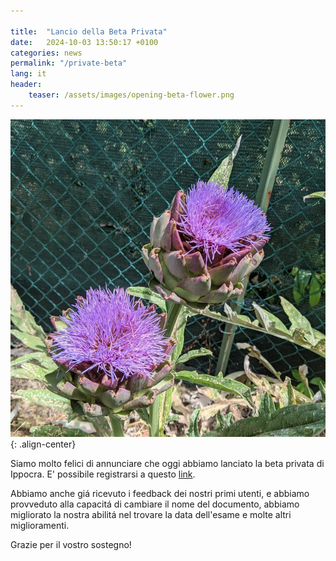 ```yaml
---

title:  "Lancio della Beta Privata"
date:   2024-10-03 13:50:17 +0100
categories: news
permalink: "/private-beta"
lang: it
header:
    teaser: /assets/images/opening-beta-flower.png
---
```


![image-center](/assets/images/opening-beta-flower.png){: .align-center}

Siamo molto felici di annunciare che oggi abbiamo lanciato la beta privata di Ippocra.
E' possibile registrarsi a questo [link](https://app.ippocra.com/register).

Abbiamo anche giá ricevuto i feedback dei nostri primi utenti, e abbiamo provveduto 
alla capacitá di cambiare il nome del documento, abbiamo migliorato la nostra abilitá nel
trovare la data dell'esame e molte altri miglioramenti.

Grazie per il vostro sostegno!
